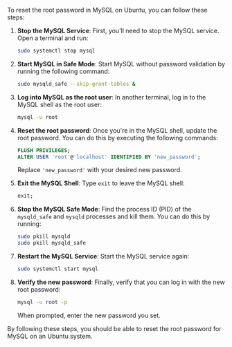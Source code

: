 To reset the root password in MySQL on Ubuntu, you can follow these steps:

1. **Stop the MySQL Service**:
   First, you'll need to stop the MySQL service. Open a terminal and run:
   ```bash
   sudo systemctl stop mysql
   ```

2. **Start MySQL in Safe Mode**:
   Start MySQL without password validation by running the following command:
   ```bash
   sudo mysqld_safe --skip-grant-tables &
   ```

3. **Log into MySQL as the root user**:
   In another terminal, log in to the MySQL shell as the root user:
   ```bash
   mysql -u root
   ```

4. **Reset the root password**:
   Once you're in the MySQL shell, update the root password. You can do this by executing the following commands:
   ```sql
   FLUSH PRIVILEGES;
   ALTER USER 'root'@'localhost' IDENTIFIED BY 'new_password';
   ```
   Replace `'new_password'` with your desired new password.

5. **Exit the MySQL Shell**:
   Type `exit` to leave the MySQL shell:
   ```sql
   exit;
   ```

6. **Stop the MySQL Safe Mode**:
   Find the process ID (PID) of the `mysqld_safe` and `mysqld` processes and kill them. You can do this by running:
   ```bash
   sudo pkill mysqld
   sudo pkill mysqld_safe
   ```

7. **Restart the MySQL Service**:
   Start the MySQL service again:
   ```bash
   sudo systemctl start mysql
   ```

8. **Verify the new password**:
   Finally, verify that you can log in with the new root password:
   ```bash
   mysql -u root -p
   ```

   When prompted, enter the new password you set.

By following these steps, you should be able to reset the root password for MySQL on an Ubuntu system.

